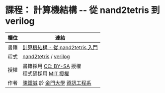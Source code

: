# 課程： 計算機結構 -- 從 nand2tetris 到 verilog
 
欄位   | 連結
-------|---------------------------------------
書籍   |  [計算機結構 - 從 nand2tetris 入門](https://gitlab.com/ccckmit/course/wikis/%E9%99%B3%E9%8D%BE%E8%AA%A0/%E8%AA%B2%E7%A8%8B/%E8%A8%88%E7%AE%97%E6%A9%9F%E7%B5%90%E6%A7%8B)
程式   |  [nand2tetris](nand2tetris) / [verilog](verilog)
授權   |  書籍採用 [CC: BY-SA](https://zh.wikipedia.org/zh-hant/Wikipedia%3ACC_BY-SA_3.0%E5%8D%8F%E8%AE%AE%E6%96%87%E6%9C%AC) 授權 <br/>程式碼採用 [MIT 授權](LICENSE)
作者   | [陳鍾誠](http://www.nqu.edu.tw/educsie/index.php?act=blog&code=list&ids=4) 於 [金門大學](http://www.nqu.edu.tw/) [資訊工程系](http://www.nqu.edu.tw/educsie/index.php) 
